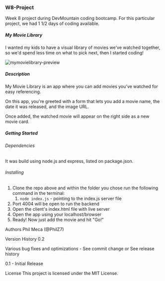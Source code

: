 ### W8-Project
Week 8 project during DevMountain coding bootcamp. 
For this particular project, we had 1 1/2 days of coding available.

##### My Movie Library
I wanted my kids to have a visual library of movies we've watched together, so we'd spend less time on what to pick next, then I started coding!

![mymovielibrary-preview](https://user-images.githubusercontent.com/88560961/138167028-0ab76198-36cb-4d2e-8c2c-679ca7206de8.png)

##### Description
My Movie Library is an app where you can add movies you've watched for easy referencing.

On this app, you're greeted with a form that lets you add a movie name, the date it was released, and the image URL.

Once added, the watched movie will appear on the right side as a new movie card.

##### Getting Started
###### Dependencies
It was build using node.js and express, listed on package.json.

###### Installing
1. Clone the repo above and within the folder you chose run the following command in the terminal: 
	1. `node index.js` - pointing to the index.js server file
2. Port 4004 will be open to run the backend
3. Open the client's index.html file with live server
4. Open the app using your localhost/browser
5. Ready! Now just add the movie and hit "Go!"


Authors
Phil Meca
(@PhilZ7)

Version History
0.2

Various bug fixes and optimizations - See commit change or See release history

0.1 - Initial Release

License
This project is licensed under the MIT License.
